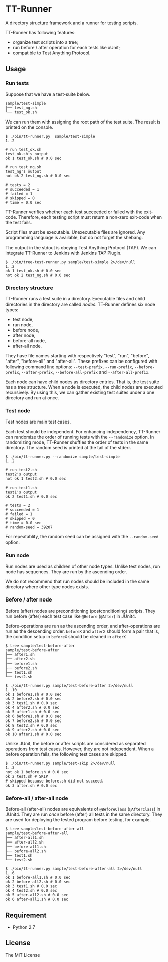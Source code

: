 # TT-Runner

A directory structure framework and a runner for testing scripts.

TT-Runner has following features:

- organize test scripts into a tree;
- run before / after operation for each tests like xUnit;
- compatible to Test Anything Protocol.

## Usage

### Run tests

Suppose that we have a test-suite below.

```
sample/test-simple
├── test_ng.sh
└── test_ok.sh
```

We can run them with assigning the root path of the test suite. The result is printed on the console.

```
$ ./bin/tt-runner.py  sample/test-simple
1..2

# run test_ok.sh
test_ok.sh's output
ok 1 test_ok.sh # 0.0 sec

# run test_ng.sh
test_ng's output
not ok 2 test_ng.sh # 0.0 sec

# tests = 2
# succeeded = 1
# failed = 1
# skipped = 0
# time = 0.0 sec
```

TT-Runner verifies whether each test succeeded or failed with the exit-code. Therefore, each testing script must return a non-zero exit-code when the test fails.

Script files must be executable. Unexecutable files are ignored. Any programming language is available, but do not forget the shebang.

The output in the stdout is obeying Test Anything Protocol (TAP). We can integrate TT-Runner to Jenkins with Jenkins TAP Plugin.

```
$ ./bin/tree-test-runner.py sample/test-simple 2>/dev/null
1..2
ok 1 test_ok.sh # 0.0 sec
not ok 2 test_ng.sh # 0.0 sec
```

### Directory structure

TT-Runner runs a test suite in a directory. Executable files and child directories in the directory are called *nodes*. TT-Runner defines six node types:

- test node,
- run node,
- before node,
- after node,
- before-all node,
- after-all node.

They have file names starting with respectively "test", "run", "before", "after", "before-all" and "after-all". These prefixes can be configured with  following command line options: `--test-prefix`, `--run-prefix`, `--before-prefix`, `--after-prefix`, `--before-all-prefix` and `--after-all-prefix`.

Each node can have child nodes as directory entries. That is, the test suite has a tree structure. When a node is executed, the child nodes are executed recursively. By using this, we can gather existing test suites under a one directory and run at once.

### Test node

Test nodes are main test cases.

Each test should be independent. For enhancing independency, TT-Runner can randomize the order of running tests with the `--randomize` option. In randomizing mode, TT-Runner shuffles the order of tests in the same directory. The random seed is printed at the tail of the stderr.
```
$ ./bin/tt-runner.py --randomize sample/test-simple
1..2

# run test2.sh
test2's output
not ok 1 test2.sh # 0.0 sec

# run test1.sh
test1's output
ok 2 test1.sh # 0.0 sec

# tests = 2
# succeeded = 1
# failed = 1
# skipped = 0
# time = 0.0 sec
# random-seed = 39207
```

For repeatablity, the random seed can be assigned with the `--random-seed` option.

### Run node

Run nodes are used as children of other node types. Unlike test nodes, run node has sequences. They are run by the ascending order.

We do not recommend that run nodes should be included in the same directory where other type nodes exists.

### Before / after node

Before (after) nodes are preconditioning (postconditioning) scripts. They run before (after) each test case like `@Before` (`@After`) in JUnit4.

Before-operations are run as the ascending order, and after-operations are run as the descending order. `beforeX` and `afterX` should form a pair that is, the condition setup in `beforeX` should be cleaned in `afterX`

```
$ tree sample/test-before-after
sample/test-before-after
├── after1.sh
├── after2.sh
├── before1.sh
├── before2.sh
├── test1.sh
└── test2.sh

$ ./bin/tt-runner.py sample/test-before-after 2>/dev/null
1..10
ok 1 before1.sh # 0.0 sec
ok 2 before2.sh # 0.0 sec
ok 3 test1.sh # 0.0 sec
ok 4 after2.sh # 0.0 sec
ok 5 after1.sh # 0.0 sec
ok 6 before1.sh # 0.0 sec
ok 7 before2.sh # 0.0 sec
ok 8 test2.sh # 0.0 sec
ok 9 after2.sh # 0.0 sec
ok 10 after1.sh # 0.0 sec
```

Unlike JUnit, the before or after scripts are considered as separated operations from test cases. However, they are not independent. When a before operation fails, the following test cases are skipped.

```
$ ./bin/tt-runner.py sample/test-skip 2>/dev/null
1..3
not ok 1 before.sh # 0.0 sec
ok 2 test.sh # SKIP
# skipped because before.sh did not succeed.
ok 3 after.sh # 0.0 sec
```

### Before-all / after-all node

Before-all (after-all) nodes are equivalents of `@BeforeClass` (`@AfterClass`) in JUnit4. They are run *once* before (after) all tests in the same directory. They are used for deploying the tested program before testing, for example.

```
$ tree sample/test-before-after-all
sample/test-before-after-all
├── after-all1.sh
├── after-all2.sh
├── before-all1.sh
├── before-all2.sh
├── test1.sh
└── test2.sh

$ ./bin/tt-runner.py sample/test-before-after-all 2>/dev/null
1..6
ok 1 before-all1.sh # 0.0 sec
ok 2 before-all2.sh # 0.0 sec
ok 3 test1.sh # 0.0 sec
ok 4 test2.sh # 0.0 sec
ok 5 after-all2.sh # 0.0 sec
ok 6 after-all1.sh # 0.0 sec
```

## Requirement

- Python 2.7

## License

The MIT License
